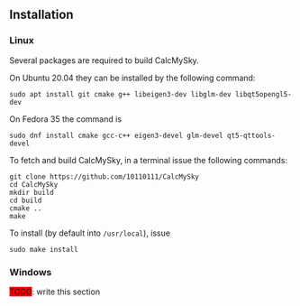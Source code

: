 ## Installation

### Linux

Several packages are required to build CalcMySky.

On Ubuntu 20.04 they can be installed by the following command:
```
sudo apt install git cmake g++ libeigen3-dev libglm-dev libqt5opengl5-dev
```
On Fedora 35 the command is
```
sudo dnf install cmake gcc-c++ eigen3-devel glm-devel qt5-qttools-devel
```

To fetch and build CalcMySky, in a terminal issue the following commands:
```
git clone https://github.com/10110111/CalcMySky
cd CalcMySky
mkdir build
cd build
cmake ..
make
```

To install (by default into `/usr/local`), issue
```
sudo make install
```

### Windows

<span style="background-color: red;">TODO</span>: write this section

<!-- The following packages are required to build CalcMySky.

 * [Git](https://git-scm.com/)
 * [CMake](https://cmake.org/)
 * [Qt5](https://download.qt.io/archive/qt/)
 * [GLM](https://github.com/g-truc/glm)
 * [Eigen3](https://eigen.tuxfamily.org)
 * A C++ compiler, e.g. GCC or Clang -->
